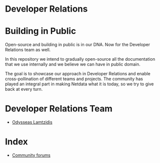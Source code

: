# Developer Relations

# Building in Public

Open-source and building in public is in our DNA. Now for the Developer Relations team as well.

In this repository we intend to gradually open-source all the documentation that we use internally and we believe we can have in public domain. 

The goal is to showcase our approach in Developer Relations and enable cross-pollination of different teams and projects. The community has played an integral part in making Netdata what it is today, so we try to give back at every turn.


# Developer Relations Team

- [Odysseas Lamtzidis](https://github.com/odyslam)

# Index
- [Community forums](/community/README.md)